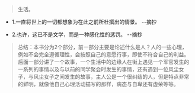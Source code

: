 >生活。

- 1.一直将世上的一切都想象为在此之前所杜撰出的情景。 --摘抄

- 2.也许，这已不是文学，而是一种感化性的惩罚。 --摘抄

>总结：本书分为2个部分，前一部分主要是论述什么是人？人的一些心理，例如不会完全遵循理性，会按照自己的意愿行事，即使不符合自己的利益。后面一部分讲了一个故事，一个生活中的边缘人在街上遇见一个军官发生的一系列的事情以及与以前的同学聚会时发生的事情，还有遇到一位风尘女子，与风尘女子之间发生的故事，主人公是一个很纠结的人，但是特点非常的鲜明，就像他自己心理活动描写的那样，病态与自卑还有虚荣等等。
